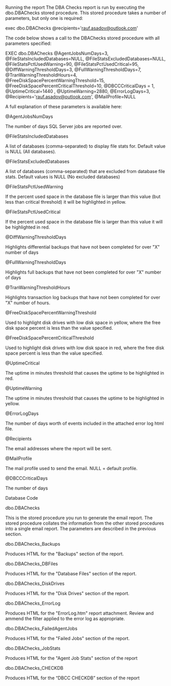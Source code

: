 Running the report
The DBA Checks report is run by executing the dbo.DBAChecks stored procedure.  This stored procedure takes a number of parameters, but only one is required:

exec dbo.DBAChecks @recipients='rauf.asadov@outlook.com'

The code below shows a call to the DBAChecks stored procedure with all parameters specified:

EXEC dbo.DBAChecks 
@AgentJobsNumDays=3,
@FileStatsIncludedDatabases=NULL,
@FileStatsExcludedDatabases=NULL,
@FileStatsPctUsedWarning=90,
@FileStatsPctUsedCritical=95,
@DiffWarningThresholdDays=3,
@FullWarningThresholdDays=7,
@TranWarningThresholdHours=4,
@FreeDiskSpacePercentWarningThreshold=15,
@FreeDiskSpacePercentCriticalThreshold=10,
@DBCCCriticalDays = 1,
@UptimeCritical=1440 ,
@UptimeWarning=2880,
@ErrorLogDays=3,
@Recipients='rauf.asadov@outlook.com',
@MailProfile=NULL

A full explanation of these parameters is available here:

 @AgentJobsNumDays

The number of days SQL Server jobs are reported over.

 @FileStatsIncludedDatabases

A list of databases (comma-separated) to display file stats for.  Default value is NULL (All databases).

 @FileStatsExcludedDatabases

A list of databases (comma-separated) that are excluded from database file stats.  Default values is NULL (No excluded databases)

 @FileStatsPctUsedWarning

If the percent used space in the database file is larger than this value (but less than critical threshold) it will be highlighted in yellow.

 @FileStatsPctUsedCritical

If the percent used space in the database file is larger than this value it will be highlighted in red.

 @DiffWarningThresholdDays

Highlights differential backups that have not been completed for over "X" number of days

 @FullWarningThresholdDays

Highlights full backups that have not been completed for over "X" number of days

 @TranWarningThresholdHours

Highlights transaction log backups that have not been completed for over "X" number of hours.

 @FreeDiskSpacePercentWarningThreshold

Used to highlight disk drives with low disk space in yellow, where the free disk space percent is less than the value specified.

 @FreeDiskSpacePercentCriticalThreshold

Used to highlight disk drives with low disk space in red, where the free disk space percent is less than the value specified.

 @UptimeCritical

The uptime in minutes threshold that causes the uptime to be highlighted in red.

 @UptimeWarning

The uptime in minutes threshold that causes the uptime to be highlighted in yellow.

 @ErrorLogDays

The number of days worth of events included in the attached error log html file.

 @Recipients

The email addresses where the report will be sent.

 @MailProfile

The mail profile used to send the email.  NULL = default profile.

@DBCCCriticalDays

The number of days




Database Code

dbo.DBAChecks

This is the stored procedure you run to generate the email report. The stored procedure collates the information from the other stored procedures into a single email report.   The parameters are described in the previous section. 

dbo.DBAChecks_Backups

Produces HTML for the "Backups" section of the report.

dbo.DBAChecks_DBFiles

Produces HTML for the "Database Files" section of the report. 

dbo.DBAChecks_DiskDrives

Produces HTML for the "Disk Drives" section of the report.

dbo.DBAChecks_ErrorLog

Produces HTML for the "ErrorLog.htm" report attachment.  Review and ammend the filter applied to the error log as appropriate.

dbo.DBAChecks_FailedAgentJobs

Produces HTML for the "Failed Jobs" section of the report.

dbo.DBAChecks_JobStats

Produces HTML for the "Agent Job Stats" section of the report

dbo.DBAChecks_CHECKDB

Produces HTML for the “DBCC CHECKDB” section of the report


